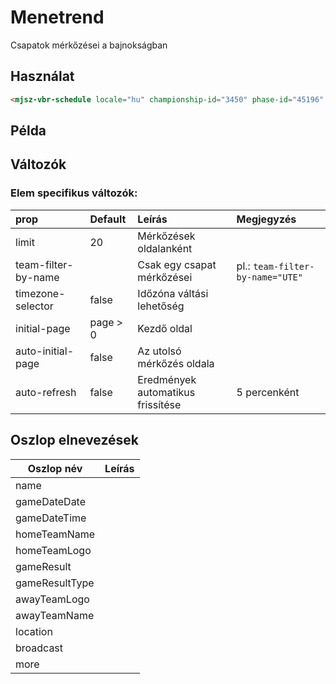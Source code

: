 # Menetrend

Csapatok mérkőzései a bajnokságban

## Használat

```html
<mjsz-vbr-schedule locale="hu" championship-id="3450" phase-id="45196" timezone-selector />
```

<!--@include: ./parts/phase.md-->

## Példa

<ClientOnly>
  <mjsz-vbr-schedule
    locale="hu"
    championship-id="3450"
    phase-id="45196"
    timezone-selector
    auto-initial-page
    auto-refresh
  />
</ClientOnly>

## Változók

<!--@include: ./parts/props-base.md-->

<!--@include: ./parts/props-games.md-->

### Elem specifikus változók:

| prop                | Default  | Leírás                            | Megjegyzés                       |
| :------------------ | :------- | :-------------------------------- | :------------------------------- |
| limit               | 20       | Mérkőzések oldalanként            |
| team-filter-by-name |          | Csak egy csapat mérkőzései        | pl.: `team-filter-by-name="UTE"` |
| timezone-selector   | false    | Időzóna váltási lehetőség         |                                  |
| initial-page        | page > 0 | Kezdő oldal                       |                                  |
| auto-initial-page   | false    | Az utolsó mérkőzés oldala         |                                  |
| auto-refresh        | false    | Eredmények automatikus frissítése | 5 percenként                     |

## Oszlop elnevezések

| Oszlop név     | Leírás |
| -------------- | ------ |
| name           |
| gameDateDate   |
| gameDateTime   |
| homeTeamName   |
| homeTeamLogo   |
| gameResult     |
| gameResultType |
| awayTeamLogo   |
| awayTeamName   |
| location       |
| broadcast      |
| more           |
